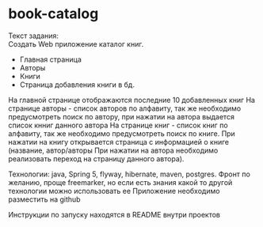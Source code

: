 # book-catalog

Текст задания:<br/>
Создать Web приложение каталог книг.
- Главная страница
- Авторы
- Книги
- Страница добавления книги в бд.

На главной странице отображаются последние 10 добавленных книг
На странице авторы - список авторов по алфавиту, так же необходимо предусмотреть поиск по автору, при нажатии на автора выдается список кнниг данного автора
На странице книг - список книг по алфавиту, так же необходимо предусмотреть поиск по книге. При нажатии на книгу открывается страница с информацией о книге (название, автор/авторы При нажатии на автора необходимо реализовать переход на страницу данного автора).

Технологии: java, Spring 5, flyway, hibernate, maven, postgres. Фронт по желанию, проще freemarker, но если есть знания какой то другой технологии можно использовать ее
Приложение необходимо разместить на github


Инструкции по запуску находятся в README внутри проектов